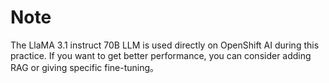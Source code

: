 # Note

The LlaMA 3.1 instruct 70B LLM is used directly on OpenShift AI during this practice. If you want to get better performance,  you can consider adding RAG or giving specific fine-tuning。

